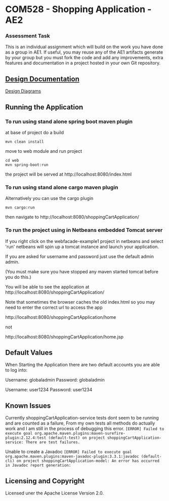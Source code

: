 # COM528 - Shopping Application - AE2

### Assessment Task 
This is an individual assignment which will build on the work you have done as a group in AE1. If useful, you may reuse any of the AE1 artifacts generate by your group but you must fork the code and add any improvements, extra features and documentation in a project hosted in your own Git repository. 

[Design Documentation](./UMLmodel/DESIGNDOCUMENTATION.md)
------------------------------------------------------------------
[Design Diagrams](./UMLmodel/DESIGNDIAGRAM.md)


## Running the Application

### To run using stand alone spring boot maven plugin

at base of project do a build
```
mvn clean install
```
move to web module and run project
```
cd web
mvn spring-boot:run
```
the project will be served at http://localhost:8080/index.html

### To run using stand alone cargo maven plugin

Alternatively you can use the cargo plugin
```
mvn cargo:run
```
then navigate to http://localhost:8080/shoppingCartApplication/


### To run the project using  in Netbeans embedded Tomcat server

If you right click on the webfacade-example1 project in netbeans and select 'run' netbeans will spin up a tomcat instance and launch your application.

If you are asked for username and password just use the default admin admin.
 
(You must make sure you have stopped any maven started tomcat before you do this.)

You will be able to see the application at http://localhost:8080/shoppingCartApplication/

Note that sometimes the browser caches the old index.html so you may need to enter the correct url to access the app

http://localhost:8080/shoppingCartApplication/home

not

http://localhost:8080/shoppingCartApplication/home.jsp

## Default Values
When Starting the Application there are two default accounts you are able to log into:

Username: globaladmin
Password: globaladmin

Username: user1234
Password: user1234

## Known Issues

Currently shoppingCartApplication-service tests dont seem to be running and are counted as a failure, From my own tests all methods do actually work and I am still in the process of debugging this error.
`[ERROR] Failed to execute goal org.apache.maven.plugins:maven-surefire-plugin:2.12.4:test (default-test) on project shoppingCartApplication-service: There are test failures.`


Unable to create a Javadoc
`[ERROR] Failed to execute goal org.apache.maven.plugins:maven-javadoc-plugin:3.3.1:javadoc (default-cli) on project shoppingCartApplication-model: An error has occurred in Javadoc report generation:`

## Licensing and Copyright

Licensed uner the Apache License Version 2.0.
